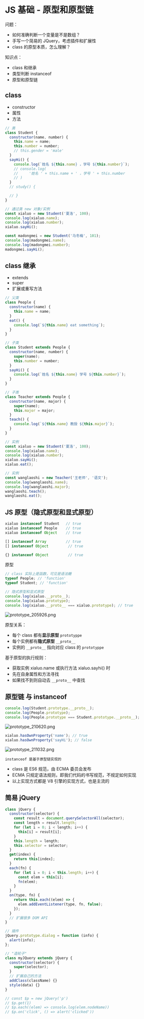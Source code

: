 # JS 基础 - 原型和原型链

问题：
- 如何准确判断一个变量是不是数组？
- 手写一个简易的 JQuery，考虑插件和扩展性
- class 的原型本质，怎么理解？

知识点：
- class 和继承
- 类型判断 instanceof
- 原型和原型链

## class

- constructor
- 属性
- 方法

```js
// 类
class Student {
  constructor(name, number) {
    this.name = name;
    this.number = number;
    // this.gender = 'male'
  }
  sayHi() {
    console.log(`姓名 ${this.name} ，学号 ${this.number}`);
    // console.log(
    //     '姓名 ' + this.name + ' ，学号 ' + this.number
    // )
  }
  // study() {

  // }
}

// 通过类 new 对象/实例
const xialuo = new Student('夏洛', 100);
console.log(xialuo.name);
console.log(xialuo.number);
xialuo.sayHi();

const madongmei = new Student('马冬梅', 101);
console.log(madongmei.name);
console.log(madongmei.number);
madongmei.sayHi();
```

## class 继承

- extends
- super
- 扩展或重写方法

```js
// 父类
class People {
  constructor(name) {
    this.name = name;
  }
  eat() {
    console.log(`${this.name} eat something`);
  }
}

// 子类
class Student extends People {
  constructor(name, number) {
    super(name);
    this.number = number;
  }
  sayHi() {
    console.log(`姓名 ${this.name} 学号 ${this.number}`);
  }
}

// 子类
class Teacher extends People {
  constructor(name, major) {
    super(name);
    this.major = major;
  }
  teach() {
    console.log(`${this.name} 教授 ${this.major}`);
  }
}

// 实例
const xialuo = new Student('夏洛', 100);
console.log(xialuo.name);
console.log(xialuo.number);
xialuo.sayHi();
xialuo.eat();

// 实例
const wanglaoshi = new Teacher('王老师', '语文');
console.log(wanglaoshi.name);
console.log(wanglaoshi.major);
wanglaoshi.teach();
wanglaoshi.eat();
```

## JS 原型（隐式原型和显式原型）

```js
xialuo instanceof Student   // true
xialuo instanceof People    // true
xialuo instanceof Object    // true

[] instanceof Array         // true
[] instanceof Object         // true

{} instanceof Object         // true
```

原型

```js
// class 实际上是函数，可见是语法糖
typeof People; // 'function'
typeof Student; // 'function'

// 隐式原型和显式原型
console.log(xialuo.__proto__);
console.log(xialuo.prototype);
console.log(xialuo.__proto__ === xialuo.prototype); // true
```

![prototype_205926.png](./img/prototype_205926.png)

原型关系：
- 每个 class 都有**显示原型** `prototyppe`
- 每个实例都有**隐式原型** `__proto__`
- 实例的 `__proto__` 指向对应 class 的 `prototyppe`

基于原型的执行规则：
- 获取实例 xialuo.name 或执行方法 xialuo.sayhi() 时
- 先在自身属性和方法寻找
- 如果找不到则自动去 `__proto__` 中查找

## 原型链 与 instanceof

```js
console.log(Student.prototype.__proto__);
console.log(People.prototype);
console.log(People.prototype === Student.prototype.__proto__);
```

![prototype_210620.png](./img/prototype_210620.png)

```js
xialuo.hasOwnProperty('name'); // true
xialuo.hasOwnProperty('sayHi'); // false
```

![prototype_211032.png](./img/prototype_211032.png)

`instanceof 是基于原型链实现的`

- class 是 ES6 规范，由 ECMA 委员会发布
- ECMA 只规定语法规则，即我们代码的书写规范，不规定如何实现
- 以上实现方式都是 V8 引擎的实现方式，也是主流的

## 简易 jQuery

```js
class jQuery {
  constructor(selector) {
    const result = document.querySelectorAll(selector);
    const length = result.length;
    for (let i = 0; i < length; i++) {
      this[i] = result[i];
    }
    this.length = length;
    this.selector = selector;
  }
  get(index) {
    return this[index];
  }
  each(fn) {
    for (let i = 0; i < this.length; i++) {
      const elem = this[i];
      fn(elem);
    }
  }
  on(type, fn) {
    return this.each((elem) => {
      elem.addEventListener(type, fn, false);
    });
  }
  // 扩展很多 DOM API
}

// 插件
jQuery.prototype.dialog = function (info) {
  alert(info);
};

// "造轮子"
class myJQuery extends jQuery {
  constructor(selector) {
    super(selector);
  }
  // 扩展自己的方法
  addClass(className) {}
  style(data) {}
}

// const $p = new jQuery('p')
// $p.get(1)
// $p.each((elem) => console.log(elem.nodeName))
// $p.on('click', () => alert('clicked'))
```
